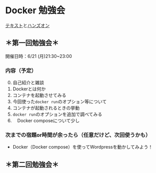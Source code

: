 # Docker 勉強会

[テキスト](./learn.md)と[ハンズオン](./hands-on.md)

## ＊第一回勉強会＊

開催日時：6/21 (月)21:30~23:00

### 内容（予定）
0. 自己紹介と雑談
1. Dockerとは何か
3. コンテナを起動させてみる
4. 今回使った`docker run`のオプション等について
5. コンテナが起動されるときの挙動
6. `docker run`のオプションを追加で調べてみる
7. 　Docker composeについて少し

### 次までの宿題or時間が余ったら（任意だけど、次回使うかも）
- Docker（Docker compose）を使ってWordpressを動かしてみよう！

## ＊第二回勉強会＊

